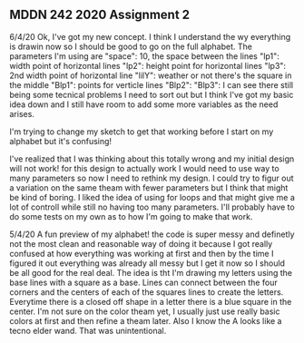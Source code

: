 ## MDDN 242 2020 Assignment 2

6/4/20
Ok, I've got my new concept. I think I understand the wy everything is drawin now so I should be good to go on the full alphabet. The parameters I'm using are 
  "space": 10, the space between the lines
  "lp1": width point of horizontal lines
  "lp2": height point for horizontal lines
  "lp3": 2nd width point of horizontal line
  "lilY": weather or not there's the square in the middle
  "Blp1": points for verticle lines
  "Blp2":
  "Blp3":
  I can see there still being some tecnical problems I need to sort out but I think I've got my basic idea down and I still have room to add some more variables as the need arises.

I'm trying to change my sketch to get that working before I start on my alphabet but it's confusing!

I've realized that I was thinking about this totally wrong and my initial design will not work! for this design to actually work I would need to use way to many parameters so now I need to rethink my design. I could try to figur out a variation on the same theam with fewer parameters but I think that might be kind of boring. I liked the idea of using for loops and that might give me a lot of controll while still no having too many parameters. I'll probably have to do some tests on my own as to how I'm going to make that work.

5/4/20
A fun preview of my alphabet! the code is super messy and definetly not the most clean and reasonable way of doing it because I got really confused at how everything was working at first and then by the time I figured it out everything was already all messy but I get it now so I should be all good for the real deal. The idea is tht I'm drawing my letters using the base lines with a square as a base. Lines can connect between the four corners and the centers of each of the squares lines to create the letters. Everytime there is a closed off shape in a letter there is a blue square in the center. I'm not sure on the color theam yet, I usually just use really basic colors at first and then refine a theam later. Also I know the A looks like a tecno elder wand. That was unintentional.



